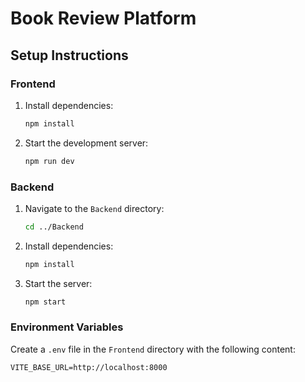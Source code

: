 # Book Review Platform

## Setup Instructions

### Frontend

1. Install dependencies:
   ```sh
   npm install
   ```

2. Start the development server:
   ```sh
   npm run dev
   ```

### Backend

1. Navigate to the `Backend` directory:
   ```sh
   cd ../Backend
   ```

2. Install dependencies:
   ```sh
   npm install
   ```

3. Start the server:
   ```sh
   npm start
   ```

### Environment Variables

Create a `.env` file in the `Frontend` directory with the following content:
```
VITE_BASE_URL=http://localhost:8000
```
